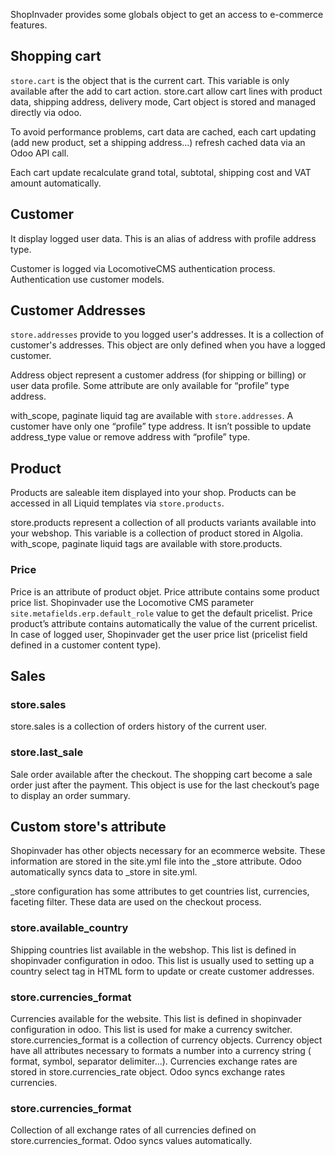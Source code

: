 ShopInvader provides some globals object to get an access to e-commerce features. 


## Shopping cart

`store.cart` is the object that is the current cart.
This variable is only available after the add to cart action. 
store.cart allow cart lines with product data, shipping address, delivery mode, Cart object is stored and managed directly via odoo. 


To avoid performance problems, cart data are cached, each cart updating (add new product, set a shipping address…) refresh cached data via an Odoo API call.


Each cart update recalculate grand total, subtotal, shipping cost and VAT amount automatically.


## Customer

It display logged user data. This is an alias of address with profile address type. 

Customer is logged via LocomotiveCMS authentication process. Authentication use customer models.

## Customer Addresses

`store.addresses` provide to you logged user's addresses.
It is a collection of customer's addresses. This object are only defined when you have a logged customer. 

Address object represent a customer address (for shipping or billing) or user data profile. Some attribute are only available for “profile” type address. 

with_scope, paginate liquid tag are available with `store.addresses`.
A customer have only one “profile” type address. It isn’t possible to update address_type value or remove address with “profile” type.


## Product

Products are saleable item displayed into your shop.
Products can be accessed in all Liquid templates via `store.products`.

store.products represent a collection of all products variants available into your webshop.
This variable is a collection of product stored in Algolia.
with_scope, paginate liquid tags are available with store.products.


### Price

Price is an attribute of product objet. Price attribute contains some product price list. Shopinvader use the Locomotive CMS parameter `site.metafields.erp.default_role` value to get the default pricelist.
Price product’s attribute contains automatically the value of the current pricelist.
In case of logged user, Shopinvader get the user price list (pricelist field defined in a customer content type).


## Sales


### store.sales

store.sales is a collection of orders history of the current user. 


### store.last_sale

Sale order available after the checkout. The shopping cart become a sale order just after the payment. This object is use for the last checkout’s page to display an order summary.


## Custom store's attribute 

Shopinvader has other objects necessary for an ecommerce website. These information are stored in the site.yml file into the _store attribute. Odoo automatically syncs data to _store in site.yml.

_store configuration has some attributes to get countries list, currencies, faceting filter. These data are used on the checkout process.


### store.available_country

Shipping countries list available in the webshop. This list is defined in shopinvader configuration in odoo. 
This list is usually used to setting up a country select tag in HTML form to update or create customer addresses.


### store.currencies_format

Currencies available for the website. This list is defined in shopinvader configuration in odoo. 
This list is used for make a currency switcher. store.currencies_format is a collection of currency objects. 
Currency object have all attributes necessary to formats a number into a currency string ( format, symbol, separator delimiter…).
Currencies exchange rates are stored in store.currencies_rate object. Odoo syncs exchange rates currencies.


### store.currencies_format

Collection of all exchange rates of all currencies defined on store.currencies_format.
Odoo syncs values automatically.
